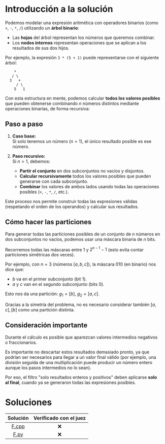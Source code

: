 # Introducción a la solución

Podemos modelar una expresión aritmética con operadores binarios (como `+`,
`-`, `*`, `/`) utilizando un **árbol binario**:
- Las **hojas** del árbol representan los números que queremos combinar.
- Los **nodos internos** representan operaciones que se aplican a los
  resultados de sus dos hijos.

Por ejemplo, la expresión `3 * (5 + 1)` puede representarse con el siguiente
árbol:

```
    *
   / \
  3   +
     / \
    5   1
```


Con esta estructura en mente, podemos calcular **todos los valores posibles**
que pueden obtenerse combinando $n$ números distintos mediante operaciones
binarias, de forma recursiva:

## Paso a paso

1. **Caso base:**  
   Si solo tenemos un número ($n = 1$), el único resultado posible es ese
número.

2. **Paso recursivo:**  
   Si $n > 1$, debemos:
   - **Partir el conjunto** en dos subconjuntos no vacíos y disjuntos.
   - **Calcular recursivamente** todos los valores posibles que pueden
     generarse con cada subconjunto.
   - **Combinar** los valores de ambos lados usando todas las operaciones
     posibles (`+`, `-`, `*`, `/`, etc.).

Este proceso nos permite construir todas las expresiones válidas (respetando el
orden de los operandos) y calcular sus resultados.

## Cómo hacer las particiones

Para generar todas las particiones posibles de un conjunto de $n$ números en
dos subconjuntos no vacíos, podemos usar una máscara binaria de $n$ bits.

Recorremos todas las máscaras entre $1$ y $2^{n-1} - 1$ (esto evita contar
particiones simétricas dos veces).

Por ejemplo, con $n = 3$ (números $[a, b, c]$), la máscara $010$ (en binario)
nos dice que:
- $b$ va en el primer subconjunto (bit 1).
- $a$ y $c$ van en el segundo subconjunto (bits 0).

Esto nos da una partición: $g_1 = [b]$, $g_2 = [a, c]$.

Gracias a la simetría del problema, no es necesario considerar también $[a, c],
[b]$ como una partición distinta.

## Consideración importante

Durante el cálculo es posible que aparezcan valores intermedios negativos o
fraccionarios.

Es importante no descartar estos resultados demasiado pronto, ya que
podrían ser necesarios para llegar a un valor final válido (por ejemplo, una
división seguida de una multiplicación puede producir un número entero aunque
los pasos intermedios no lo sean).

Por eso, el filtro "solo resultados enteros y positivos" deben aplicarse **solo
al final**, cuando ya se generaron todas las expresiones posibles.

# Soluciones

| Solución | Verificado con el juez |
| :------: | :--------------------: |
| [F.cpp](src/F.cpp) | :x:          |
| [F.py](src/F.py)   | :x:          |

